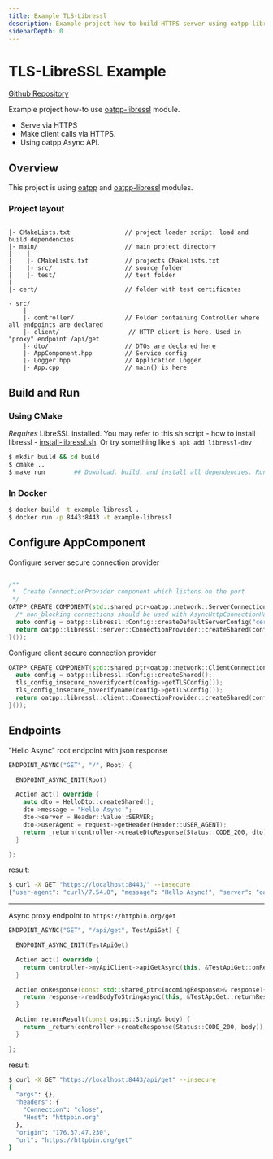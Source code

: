 ```yaml
---
title: Example TLS-Libressl
description: Example project how-to build HTTPS server using oatpp-libressl module.
sidebarDepth: 0
---
```


# TLS-LibreSSL Example <seo/>

[Github Repository](https://github.com/oatpp/example-libressl)

Example project how-to use [oatpp-libressl](/docs/modules/oatpp-libressl/) module.
- Serve via HTTPS
- Make client calls via HTTPS.
- Using oatpp Async API.

## Overview
This project is using [oatpp](/docs/modules/oatpp/) and [oatpp-libressl](/docs/modules/oatpp-libressl/) modules.

### Project layout

```

|- CMakeLists.txt               // project loader script. load and build dependencies
|- main/                        // main project directory
|    |
|    |- CMakeLists.txt          // projects CMakeLists.txt
|    |- src/                    // source folder
|    |- test/                   // test folder
|
|- cert/                        // folder with test certificates

```
```
- src/
    |
    |- controller/              // Folder containing Controller where all endpoints are declared
    |- client/                   // HTTP client is here. Used in "proxy" endpoint /api/get
    |- dto/                     // DTOs are declared here
    |- AppComponent.hpp         // Service config
    |- Logger.hpp               // Application Logger
    |- App.cpp                  // main() is here

```

## Build and Run

### Using CMake
*Requires* LibreSSL installed. You may refer to this sh script - how to install libressl -
[install-libressl.sh](https://github.com/oatpp/oatpp-libressl/blob/master/utility/install-deps/install-libressl.sh).
Or try something like ```$ apk add libressl-dev```

```bash
$ mkdir build && cd build
$ cmake ..
$ make run        ## Download, build, and install all dependencies. Run project

```

### In Docker

```bash
$ docker build -t example-libressl .
$ docker run -p 8443:8443 -t example-libressl
```

## Configure AppComponent

Configure server secure connection provider

```cpp

/**
 *  Create ConnectionProvider component which listens on the port
 */
OATPP_CREATE_COMPONENT(std::shared_ptr<oatpp::network::ServerConnectionProvider>, serverConnectionProvider)([] {
  /* non_blocking connections should be used with AsyncHttpConnectionHandler for AsyncIO */
  auto config = oatpp::libressl::Config::createDefaultServerConfig("cert/test_key.pem", "cert/test_cert.crt");
  return oatpp::libressl::server::ConnectionProvider::createShared(config, 8443, true /* true for non_blocking */);
}());

```

Configure client secure connection provider

```cpp
OATPP_CREATE_COMPONENT(std::shared_ptr<oatpp::network::ClientConnectionProvider>, sslClientConnectionProvider) ([] {
  auto config = oatpp::libressl::Config::createShared();
  tls_config_insecure_noverifycert(config->getTLSConfig());
  tls_config_insecure_noverifyname(config->getTLSConfig());
  return oatpp::libressl::client::ConnectionProvider::createShared(config, "httpbin.org", 443);
}());
```

## Endpoints

"Hello Async" root endpoint with json response
```cpp
ENDPOINT_ASYNC("GET", "/", Root) {

  ENDPOINT_ASYNC_INIT(Root)

  Action act() override {
    auto dto = HelloDto::createShared();
    dto->message = "Hello Async!";
    dto->server = Header::Value::SERVER;
    dto->userAgent = request->getHeader(Header::USER_AGENT);
    return _return(controller->createDtoResponse(Status::CODE_200, dto));
  }

};
```

result:
```bash
$ curl -X GET "https://localhost:8443/" --insecure
{"user-agent": "curl\/7.54.0", "message": "Hello Async!", "server": "oatpp\/0.19.1"}
```
---
Async proxy endpoint to ```https://httpbin.org/get```

```cpp
ENDPOINT_ASYNC("GET", "/api/get", TestApiGet) {

  ENDPOINT_ASYNC_INIT(TestApiGet)

  Action act() override {
    return controller->myApiClient->apiGetAsync(this, &TestApiGet::onResponse);
  }

  Action onResponse(const std::shared_ptr<IncomingResponse>& response){
    return response->readBodyToStringAsync(this, &TestApiGet::returnResult);
  }

  Action returnResult(const oatpp::String& body) {
    return _return(controller->createResponse(Status::CODE_200, body));
  }

};
```

result:
```bash
$ curl -X GET "https://localhost:8443/api/get" --insecure
{
  "args": {},
  "headers": {
    "Connection": "close",
    "Host": "httpbin.org"
  },
  "origin": "176.37.47.230",
  "url": "https://httpbin.org/get"
}
```
